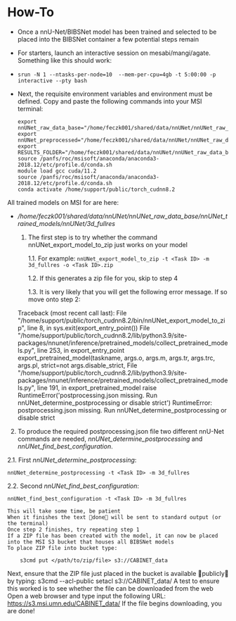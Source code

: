 How-To
======

* Once a nnU-Net/BIBSNet model has been trained and selected to be placed into the BIBSNet container a few potential steps remain
* For starters, launch an interactive session on mesabi/mangi/agate. Something like this should work:
* 
      srun -N 1 --ntasks-per-node=10  --mem-per-cpu=4gb -t 5:00:00 -p interactive --pty bash

* Next, the requisite environment variables and environment must be defined. Copy and paste the following commands into your MSI terminal:

      export nnUNet_raw_data_base="/home/feczk001/shared/data/nnUNet/nnUNet_raw_data_base/"
      export nnUNet_preprocessed="/home/feczk001/shared/data/nnUNet/nnUNet_raw_data_base/nnUNet_preprocessed"
      export RESULTS_FOLDER="/home/feczk001/shared/data/nnUNet/nnUNet_raw_data_base/nnUNet_trained_models"
      source /panfs/roc/msisoft/anaconda/anaconda3-2018.12/etc/profile.d/conda.sh
      module load gcc cuda/11.2
      source /panfs/roc/msisoft/anaconda/anaconda3-2018.12/etc/profile.d/conda.sh
      conda activate /home/support/public/torch_cudnn8.2
All trained models on MSI for are here: 
  * */home/feczk001/shared/data/nnUNet/nnUNet_raw_data_base/nnUNet_trained_models/nnUNet/3d_fullres*

    1. The first step is to try whether the command nnUNet_export_model_to_zip just works on your model

       1.1. For example: `nnUNet_export_model_to_zip -t <Task ID> -m 3d_fullres -o <Task ID>.zip`
   
       1.2. If this generates a zip file for you, skip to step 4

       1.3. It is very likely that you will get the following error message. If so move onto step 2:


    Traceback (most recent call last):
      File "/home/support/public/torch_cudnn8.2/bin/nnUNet_export_model_to_zip", line 8, in <module>
        sys.exit(export_entry_point())
      File "/home/support/public/torch_cudnn8.2/lib/python3.9/site-packages/nnunet/inference/pretrained_models/collect_pretrained_models.py", line 253, in export_entry_point
        export_pretrained_model(taskname, args.o, args.m, args.tr, args.trc, args.pl, strict=not args.disable_strict,
      File "/home/support/public/torch_cudnn8.2/lib/python3.9/site-packages/nnunet/inference/pretrained_models/collect_pretrained_models.py", line 191, in export_pretrained_model
        raise RuntimeError('postprocessing.json missing. Run nnUNet_determine_postprocessing or disable strict')
    RuntimeError: postprocessing.json missing. Run nnUNet_determine_postprocessing or disable strict
  
2. To produce the required postprocessing.json file two different nnU-Net commands are needed, *nnUNet_determine_postprocessing* and *nnUNet_find_best_configuration*.
    
2.1. First *nnUNet_determine_postprocessing*: 
    
    nnUNet_determine_postprocessing -t <Task ID> -m 3d_fullres

2.2. Second *nnUNet_find_best_configuration*: 

    nnUNet_find_best_configuration -t <Task ID> -m 3d_fullres

    This will take some time, be patient
    When it finishes the text done will be sent to standard output (or the terminal)
    Once step 2 finishes, try repeating step 1
    If a ZIP file has been created with the model, it can now be placed into the MSI S3 bucket that houses all BIBSNet models
    To place ZIP file into bucket type: 

        s3cmd put </path/to/zip/file> s3://CABINET_data 
    
Next, ensure that the ZIP file just placed in the bucket is available publicly by typing:
     s3cmd --acl-public setacl s3://CABINET_data/<ZIP filename>
    A test to ensure this worked is to see whether the file can be downloaded from the web
    Open a web browser and type input the following URL:
    https://s3.msi.umn.edu/CABINET_data/<ZIP filename>
    If the file begins downloading, you are done!
